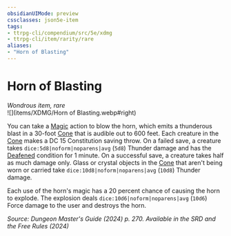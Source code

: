 ```yaml
---
obsidianUIMode: preview
cssclasses: json5e-item
tags:
- ttrpg-cli/compendium/src/5e/xdmg
- ttrpg-cli/item/rarity/rare
aliases: 
- "Horn of Blasting"
---
```

# Horn of Blasting
*Wondrous item, rare*  
![](items/XDMG/Horn of Blasting.webp#right)


You can take a [Magic](/3-Mechanics/CLI/actions.md#Magic) action to blow the horn, which emits a thunderous blast in a 30-foot [Cone](/3-Mechanics/CLI/variant-rules/cone-area-of-effect-xphb.md) that is audible out to 600 feet. Each creature in the [Cone](/3-Mechanics/CLI/variant-rules/cone-area-of-effect-xphb.md) makes a DC 15 Constitution saving throw. On a failed save, a creature takes `dice:5d8|noform|noparens|avg` (`5d8`) Thunder damage and has the [Deafened](/3-Mechanics/CLI/conditions.md#Deafened) condition for 1 minute. On a successful save, a creature takes half as much damage only. Glass or crystal objects in the [Cone](/3-Mechanics/CLI/variant-rules/cone-area-of-effect-xphb.md) that aren't being worn or carried take `dice:10d8|noform|noparens|avg` (`10d8`) Thunder damage.

Each use of the horn's magic has a 20 percent chance of causing the horn to explode. The explosion deals `dice:10d6|noform|noparens|avg` (`10d6`) Force damage to the user and destroys the horn.

*Source: Dungeon Master's Guide (2024) p. 270. Available in the <span title='Systems Reference Document (5.2)'>SRD</span> and the Free Rules (2024)*